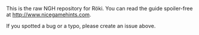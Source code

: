 This is the raw NGH repository for Röki. You can read the guide spoiler-free at http://www.nicegamehints.com.

If you spotted a bug or a typo, please create an issue above.
